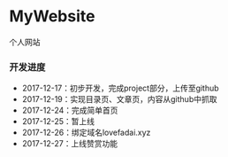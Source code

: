 # MyWebsite

个人网站

### 开发进度

- 2017-12-17：初步开发，完成project部分，上传至github
- 2017-12-19：实现目录页、文章页，内容从github中抓取
- 2017-12-24：完成简单首页
- 2017-12-25：暂上线
- 2017-12-26：绑定域名lovefadai.xyz
- 2017-12-27：上线赞赏功能